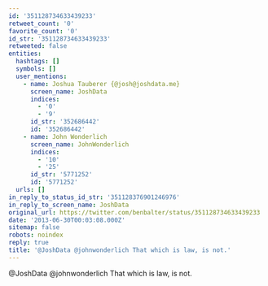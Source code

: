 ```yaml
---
id: '351128734633439233'
retweet_count: '0'
favorite_count: '0'
id_str: '351128734633439233'
retweeted: false
entities:
  hashtags: []
  symbols: []
  user_mentions:
    - name: Joshua Tauberer {@josh@joshdata.me}
      screen_name: JoshData
      indices:
        - '0'
        - '9'
      id_str: '352686442'
      id: '352686442'
    - name: John Wonderlich
      screen_name: JohnWonderlich
      indices:
        - '10'
        - '25'
      id_str: '5771252'
      id: '5771252'
  urls: []
in_reply_to_status_id_str: '351128376901246976'
in_reply_to_screen_name: JoshData
original_url: https://twitter.com/benbalter/status/351128734633439233
date: '2013-06-30T00:03:08.000Z'
sitemap: false
robots: noindex
reply: true
title: '@JoshData @johnwonderlich That which is law, is not.'
---
```


@JoshData @johnwonderlich That which is law, is not.